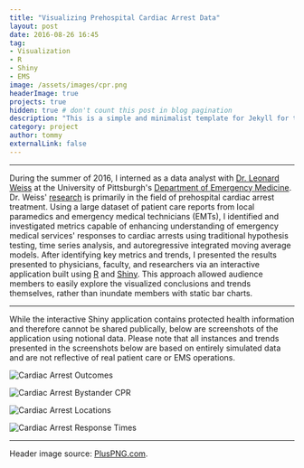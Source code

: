 ```yaml
---
title: "Visualizing Prehospital Cardiac Arrest Data"
layout: post
date: 2016-08-26 16:45
tag:
- Visualization
- R
- Shiny
- EMS
image: /assets/images/cpr.png
headerImage: true
projects: true
hidden: true # don't count this post in blog pagination
description: "This is a simple and minimalist template for Jekyll for those who likes to eat noodles."
category: project
author: tommy
externalLink: false
---
```


---

During the summer of 2016, I interned as a data analyst with <a href="https://www.emergencymedicine.pitt.edu/people/leonard-weiss">Dr. Leonard Weiss</a> at the University of Pittsburgh's <a href="https://www.shrs.pitt.edu/em">Department of Emergency Medicine</a>. Dr. Weiss'  <a href="https://www.ahajournals.org/action/doSearch?ContribAuthorStored=Weiss%2C+Leonard+S">research</a> is primarily in the field of prehospital cardiac arrest treatment. Using a large dataset of patient care reports from local paramedics and emergency medical technicians (EMTs), I identified and investigated metrics capable of enhancing understanding of emergency medical services' responses to cardiac arrests using traditional hypothesis testing, time series analysis, and autoregressive integrated moving average models. After identifying key metrics and trends, I presented the results presented to physicians, faculty, and researchers via an interactive application built using <a href="https://www.r-project.org/">R</a> and <a href="https://shiny.rstudio.com/">Shiny</a>. This approach allowed audience members to easily explore the visualized conclusions and trends themselves, rather than inundate members with static bar charts.

---

While the interactive Shiny application contains protected health information and therefore cannot be shared publically, below are screenshots of the application using notional data. Please note that all instances and trends presented in the screenshots below are based on entirely simulated data and are not reflective of real patient care or EMS operations.

![Cardiac Arrest Outcomes]({{site.base_url}}/assets/images/ca_outcomes.png)

![Cardiac Arrest Bystander CPR]({{site.base_url}}/assets/images/ca_bystander_cpr.png)

![Cardiac Arrest Locations]({{site.base_url}}/assets/images/ca_location.png)

![Cardiac Arrest Response Times]({{site.base_url}}/assets/images/ca_response_times.png)

---

Header image source: <a href="http://pluspng.com/cpr-png-pictures-7816.html">PlusPNG.com</a>.
